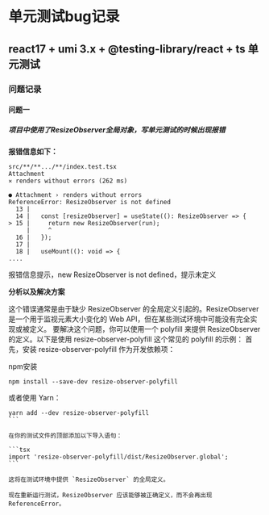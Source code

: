 # 单元测试bug记录

## react17 + umi 3.x + @testing-library/react  + ts 单元测试

### 问题记录

#### 问题一

##### 项目中使用了ResizeObserver全局对象，写单元测试的时候出现报错
<b>报错信息如下：</b>
```shell
src/**/**.../**/index.test.tsx
Attachment
✕ renders without errors (262 ms)

● Attachment › renders without errors
ReferenceError: ResizeObserver is not defined
  13 |
  14 |   const [resizeObserver] = useState((): ResizeObserver => {
> 15 |     return new ResizeObserver(run);
     |     ^
  16 |   });
  17 |
  18 |   useMount((): void => {
....
```
报错信息提示，new ResizeObserver is not defined，提示未定义

<b>分析以及解决方案</b>

这个错误通常是由于缺少 ResizeObserver 的全局定义引起的。ResizeObserver 是一个用于监视元素大小变化的 Web API，但在某些测试环境中可能没有完全实现或被定义。
要解决这个问题，你可以使用一个 polyfill 来提供 ResizeObserver 的定义。以下是使用 resize-observer-polyfill 这个常见的 polyfill 的示例：
首先，安装 resize-observer-polyfill 作为开发依赖项：

npm安装

```shell
npm install --save-dev resize-observer-polyfill
```

或者使用 Yarn：

````shell
yarn add --dev resize-observer-polyfill
```

在你的测试文件的顶部添加以下导入语句：

```tsx
import 'resize-observer-polyfill/dist/ResizeObserver.global';
```

这将在测试环境中提供 `ResizeObserver` 的全局定义。

现在重新运行测试，ResizeObserver 应该能够被正确定义，而不会再出现 ReferenceError。

